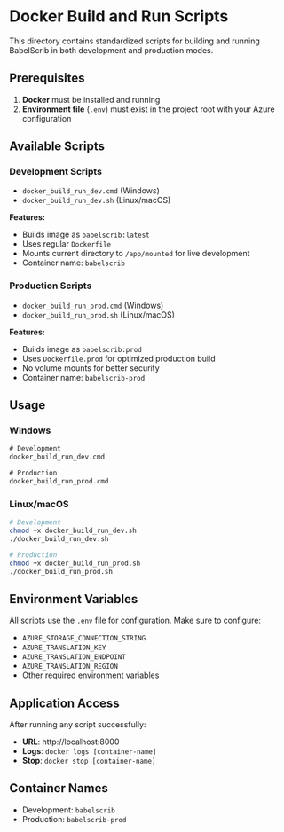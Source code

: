 # Docker Build and Run Scripts

This directory contains standardized scripts for building and running BabelScrib in both development and production modes.

## Prerequisites

1. **Docker** must be installed and running
2. **Environment file** (`.env`) must exist in the project root with your Azure configuration

## Available Scripts

### Development Scripts
- `docker_build_run_dev.cmd` (Windows)
- `docker_build_run_dev.sh` (Linux/macOS)

**Features:**
- Builds image as `babelscrib:latest`
- Uses regular `Dockerfile`
- Mounts current directory to `/app/mounted` for live development
- Container name: `babelscrib`

### Production Scripts
- `docker_build_run_prod.cmd` (Windows)
- `docker_build_run_prod.sh` (Linux/macOS)

**Features:**
- Builds image as `babelscrib:prod`
- Uses `Dockerfile.prod` for optimized production build
- No volume mounts for better security
- Container name: `babelscrib-prod`

## Usage

### Windows
```cmd
# Development
docker_build_run_dev.cmd

# Production
docker_build_run_prod.cmd
```

### Linux/macOS
```bash
# Development
chmod +x docker_build_run_dev.sh
./docker_build_run_dev.sh

# Production
chmod +x docker_build_run_prod.sh
./docker_build_run_prod.sh
```

## Environment Variables

All scripts use the `.env` file for configuration. Make sure to configure:
- `AZURE_STORAGE_CONNECTION_STRING`
- `AZURE_TRANSLATION_KEY`
- `AZURE_TRANSLATION_ENDPOINT`
- `AZURE_TRANSLATION_REGION`
- Other required environment variables

## Application Access

After running any script successfully:
- **URL**: http://localhost:8000
- **Logs**: `docker logs [container-name]`
- **Stop**: `docker stop [container-name]`

## Container Names
- Development: `babelscrib`
- Production: `babelscrib-prod`
